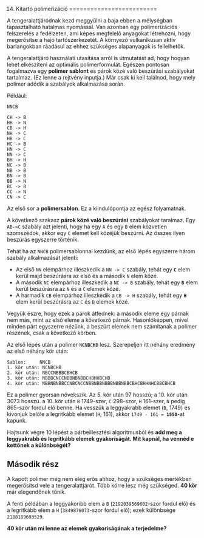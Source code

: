 14. Kitartó polimerizáció
=========================

A tengeralattjáródnak kezd meggyűlni a baja ebben a mélységban tapasztalható hatalmas nyomással. Van azonban egy polimerizációs felszerelés a fedélzeten, ami képes megfelelő anyagokat létrehozni, hogy megerősítse a hajó tartószerkezetét. A környező vulkanikusan aktív barlangokban ráadásul az ehhez szükséges alapanyagok is fellelhetők. 

A tengeralattjáró használati utasítása arról is útmutatást ad, hogy hogyan lehet elkészíteni az optimális polimerformulát. Egészen pontosan fogalmazva egy **polimer sablont** és párok közé való beszúrási szabályokat tartalmaz. (Ez lenne a rejtvény inputja.) Már csak ki kell találnod, hogy mely polimer adódik a szabályok alkalmazása során.

Például:

```
NNCB

CH -> B
HH -> N
CB -> H
NH -> C
HB -> C
HC -> B
HN -> C
NN -> C
BH -> H
NC -> B
NB -> B
BN -> B
BB -> N
BC -> B
CC -> N
CN -> C
```

Az első sor a **polimersablon**. Ez a kiindulópontja az egész folyamatnak.

A következő szakasz **párok közé való beszúrási** szabályokat taralmaz. Egy ``AB->C`` szabály azt jelenti, hogy ha egy ``A`` és egy ``B`` elem közvetlen szomszédok, akkor egy ``C`` elemet kell közéjük beszúrni. Az összes ilyen beszúrás egyszerre történik.

Tehát ha az ``NNCB`` polimersablonnal kezdünk, az első lépés egyszerre három szabály alkalmazását jelenti: 

- Az első ``NN`` elempárhoz illeszkedik a ``NN -> C`` szabály, tehát egy **``C``** elem kerül majd beszúrásra az első és a második ``N`` elem közé.
- A második ``NC`` elempárhoz illeszkedik a ``NC -> B`` szabály, tehát egy **``B``** elem kerül beszúrásra az ``N`` és a ``C`` elemek közé. 
- A harmadik ``CB`` elempárhoz illeszkedik a ``CB -> H`` szabály, tehát egy **``H``** elem kerül beszúrásra az ``C`` és ``B`` elemek közé.

Vegyük észre, hogy ezek a párok átfednek: a második eleme egy párnak nem más, mint az első eleme a következő párnak. Hasonlóképpen, mivel minden párt egyszerre nézünk, a beszúrt elemek nem számítanak a polimer részének, csak a következő körben.

Az első lépés után a polimer ``N``**``C``**``N``**``B``**``C``**``H``**``B`` lesz.
Szerepeljen itt néhány eredmény az első néhány kör után:

```
Sablon:     NNCB
1. kör után: NCNBCHB
2. kör után: NBCCNBBBCBHCB
3. kör után: NBBBCNCCNBBNBNBBCHBHHBCHB
4. kör után: NBBNBNBBCCNBCNCCNBBNBBNBBBNBBNBBCBHCBHHNHCBBCBHCB
```
Ez a polimer gyorsan növekszik. Az 5. kör után 97 hosszú; a 10. kör után 3073 hosszú. a 10. kör után ``B`` 1749-szer, ``C`` 298-szor, ``H`` 161-szer, ``N`` pedig 865-ször fordul elő benne. Ha vesszük a leggyakrabb elemet (``B``, 1749) és kivonjuk belőle a legritkább elemet (``H``, 161), akkor ``1749 - 161 = ``**``1558``**-at kapunk. 

Hajtsunk végre 10 lépést a párbeillesztési algoritmusból és **add meg a leggyakrabb és legritkább elemek gyakoriságát. Mit kapnál, ha vennéd e kettőnek a különbségét?**

Második rész
------------
A kapott polimer még nem elég erős ahhoz, hogy a szükséges mértékben megerősítsd vele a tengeralattjárót. Több körre lesz még szükséged. **40 kör** már elegendőnek tűnik.


A fenti példában a leggyakoribb elem a ``B`` (``2192039569602``-szor fordul elő) és a legritkább elem a ``H`` (``3849876073``-szor fordul elő); ezek különbsége ``2188189693529``.

**40 kör után mi lenne az elemek gyakoriságának a terjedelme?**



